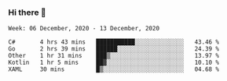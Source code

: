 ### Hi there 👋

<!--START_SECTION:waka-->
```text
Week: 06 December, 2020 - 13 December, 2020

C#       4 hrs 43 mins   ███████████░░░░░░░░░░░░░░   43.46 % 
Go       2 hrs 39 mins   ██████░░░░░░░░░░░░░░░░░░░   24.39 % 
Other    1 hr 31 mins    ███▒░░░░░░░░░░░░░░░░░░░░░   13.97 % 
Kotlin   1 hr 5 mins     ██▓░░░░░░░░░░░░░░░░░░░░░░   10.10 % 
XAML     30 mins         █▒░░░░░░░░░░░░░░░░░░░░░░░   04.68 % 
```
<!--END_SECTION:waka-->
